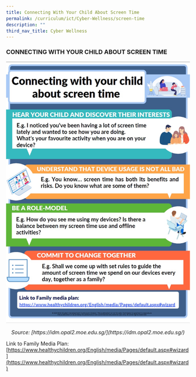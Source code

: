 ```yaml
---
title: Connecting With Your Child About Screen Time
permalink: /curriculum/ict/Cyber-Wellness/screen-time
description: ""
third_nav_title: Cyber Wellness
---
```

### CONNECTING WITH YOUR CHILD ABOUT SCREEN TIME

![Screen Time.jpg](/images/Screen%20Time.jpg)

<p align="center"> <em> Source: [https://idm.opal2.moe.edu.sg/](https://idm.opal2.moe.edu.sg/) </em> </p>

Link to Family Media Plan: <br>[https://www.healthychildren.org/English/media/Pages/default.aspx#wizard](https://www.healthychildren.org/English/media/Pages/default.aspx#wizard)
